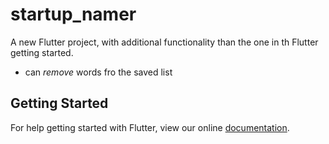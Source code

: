 # startup_namer

A new Flutter project, with additional functionality than the one in th Flutter getting started.
- can _remove_ words fro the saved list

## Getting Started

For help getting started with Flutter, view our online
[documentation](https://flutter.io/).
